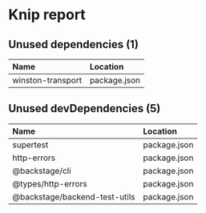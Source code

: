 # Knip report

## Unused dependencies (1)

| Name              | Location     |
|:------------------|:-------------|
| winston-transport | package.json |

## Unused devDependencies (5)

| Name                          | Location     |
|:------------------------------|:-------------|
| supertest                     | package.json |
| http-errors                   | package.json |
| @backstage/cli                | package.json |
| @types/http-errors            | package.json |
| @backstage/backend-test-utils | package.json |

